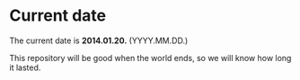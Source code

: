 # Current date

The current date is **2014.01.20.** (YYYY.MM.DD.)

This repository will be good when the world ends, so we will know how long it lasted.